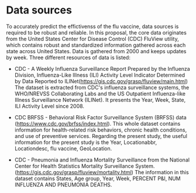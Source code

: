 # Data sources
To accurately predict the effictivenss of the flu vaccine, data sources is required to be robust and reliable. In this proposal, the core data originates from the United States Center for Disease Control (CDC) FluView utility, which contains robust and standardized information gathered across each state across United States. Data is gathered from 2000 and keeps updates by week. 
Three different resources of data  is listed:

* CDC - A Weekly Influenza Surveillance Report Prepared by the Influenza Division, Influenza-Like Illness (ILI) Activity Level Indicator Determined by Data Reported to ILINet(https://gis.cdc.gov/grasp/fluview/main.html)
  The dataset is extracted from CDC's influenza surveillance systems, the WHO/NREVSS Collaborating Labs and the US Outpatient Influenza-like Illness Surveillance Network (ILINet). It presents the Year, Week, State, ILI Activity Level since 2008.

* CDC BRFSS - Behavioral Risk Factor Surveillance System (BRFSS) data (https://www.cdc.gov/brfss/index.html).
This whole dataset contains information for health-related risk behaviors, chronic health conditions, and use of preventive services. 
Regarding the present study, the useful information for the present study is the Year,	Locationabbr,	Locationdesc,	flu vaccine, GeoLocation.

* CDC - Pneumonia and Influenza Mortality Surveillance from the National Center for Health Statistics Mortality Surveillance System. (https://gis.cdc.gov/grasp/fluview/mortality.html)
The information in this dataset contains States,	Age group,	Year,	Week,	PERCENT P&I,	NUM INFLUENZA AND PNEUMONIA DEATHS.



